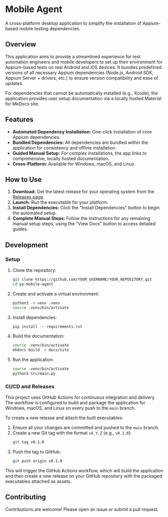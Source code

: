 # Mobile Agent

A cross-platform desktop application to simplify the installation of Appium-based mobile testing dependencies.

## Overview

This application aims to provide a streamlined experience for test automation engineers and mobile developers to set up their environment for Appium-based tests on real Android and iOS devices. It bundles predefined versions of all necessary Appium dependencies (Node.js, Android SDK, Appium Server + drivers, etc.) to ensure version compatibility and ease of updates.

For dependencies that cannot be automatically installed (e.g., Xcode), the application provides user setup documentation via a locally hosted Material for MkDocs site.

## Features

- **Automated Dependency Installation:** One-click installation of core Appium dependencies.
- **Bundled Dependencies:** All dependencies are bundled within the application for consistency and offline installation.
- **Guided Manual Setup:** For complex installations, the app links to comprehensive, locally hosted documentation.
- **Cross-Platform:** Available for Windows, macOS, and Linux.

## How to Use

1.  **Download:** Get the latest release for your operating system from the [Releases page](https://github.com/YOUR_USERNAME/YOUR_REPOSITORY/releases).
2.  **Launch:** Run the executable for your platform.
3.  **Install Dependencies:** Click the "Install Dependencies" button to begin the automated setup.
4.  **Complete Manual Steps:** Follow the instructions for any remaining manual setup steps, using the "View Docs" button to access detailed guides.

## Development

### Setup

1.  Clone the repository:
    ```bash
    git clone https://github.com/YOUR_USERNAME/YOUR_REPOSITORY.git
    cd py-mobile-agent
    ```
2.  Create and activate a virtual environment:
    ```bash
    python3 -m venv .venv
    source .venv/bin/activate
    ```
3.  Install dependencies:
    ```bash
    pip install -r requirements.txt
    ```
4.  Build the documentation:
    ```bash
    source .venv/bin/activate
    mkdocs build -d docs/site
    ```
5.  Run the application:
    ```bash
    source .venv/bin/activate
    python3 src/main.py
    ```

### CI/CD and Releases

This project uses GitHub Actions for continuous integration and delivery. The workflow is configured to build and package the application for Windows, macOS, and Linux on every push to the `main` branch.

To create a new release and attach the built executables:

1.  Ensure all your changes are committed and pushed to the `main` branch.
2.  Create a new Git tag with the format `vX.Y.Z` (e.g., `v0.1.0`):
    ```bash
    git tag v0.1.0
    ```
3.  Push the tag to GitHub:
    ```bash
    git push origin v0.1.0
    ```

This will trigger the GitHub Actions workflow, which will build the application and then create a new release on your GitHub repository with the packaged executables attached as assets.

## Contributing

Contributions are welcome! Please open an issue or submit a pull request.

